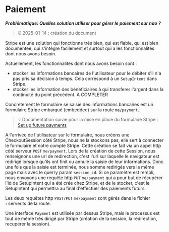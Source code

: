 # Paiement
***Problématique: Quelles solution utiliser pour gérer le paiement sur nao ?***

> ⏰ 2025-01-14 : création du document

Stripe est une solution qui fonctionne très bien, qui est fiable, qui est bien documentée, qui s'intègre facilement et surtout qui a les fonctionnalités dont nous avons besoin.


Actuellement, les fonctionnalités dont nous avons besoin sont :
* stocker les informations bancaires de l'utilisateur pour le débiter s'il n'a pas pris sa décision à temps. Cela correspond à un `SetupIntent` dans Stripe.
* stocker les information des bénéficiaires à qui transferer l'argent dans la continuité du point précédent. A COMPLETER

Concretement le formulaire se saisie des informations bancaires est un formulaire Stripe embarqué (embedded) sur la route `me/payment`.

> 💡 Documentation suivie pour la mise en place du formulaire Stripe : [Set up future payments](https://docs.stripe.com/payments/save-and-reuse?platform=web&ui=embedded-form) 

A l'arrivée de l'utilisateur sur le formulaire, nous créons une CheckoutSession côté Stripe, nous ne la stockons pas, elle sert à connecter le formulaire et notre compte Stripe. Cette création se fait via un appel http côté serveur `POST` `me/payment`.
Lors de la création de cette Session, nous renseignons une url de redirection, c'est l'url sur laquelle le navigateur est redirigé lorsque qu'ils ont finit ou annulé la saisie de leur informations.
Donc une fois que la saisie est terminée, nous somme redirigés vers la même page mais avec le querry param `session_id`. Si ce paramètre est rempli, nous envoyons une requête http `PUT` `me/payment` qui a pour but de récupérer l'id de SetupIntent qui a été crée chez Stripe, et de le stocker, c'est le SetupIntent qui permettra au final d'effectuer des paiements futurs.

Les deux requêtes http `POST/PUT` `me/payment` sont gérés dans le fichier +server.ts de la route.

Une interface `Payment` est utilisée par dessus Stripe, mais le processus est tout de même très dirigé par Stripe (création de la session, la redirection, recupérer la session).
